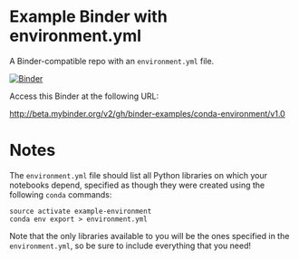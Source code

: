 # Example Binder with environment.yml

A Binder-compatible repo with an `environment.yml` file.

[![Binder](http://mybinder.org/badge.svg)](http://beta.mybinder.org/v2/gh/binder-examples/conda-environment/v1.0)

Access this Binder at the following URL:

http://beta.mybinder.org/v2/gh/binder-examples/conda-environment/v1.0

# Notes
The `environment.yml` file should list all Python libraries on which your notebooks
depend, specified as though they were created using the following `conda` commands:

```
source activate example-environment
conda env export > environment.yml
```

Note that the only libraries available to you will be the ones specified in
the `environment.yml`, so be sure to include everything that you need!
